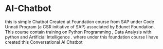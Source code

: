 # AI-Chatbot
this is simple Chatbot Created at Foundation course from SAP under Code Unnati Program (a CSR initiative of SAP) associated by Edunet Foundation. This course contain training on Python Programming , Data Analysis with python and Artificial Intelligence . where under this foundation course I have created this Conversational AI Chatbot
